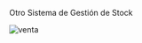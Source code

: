 Otro Sistema de Gestión de Stock

![venta](https://github.com/user-attachments/assets/b6394b3b-eb98-47b0-ac0d-90dd291f411b)
